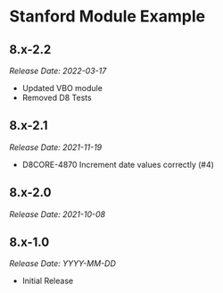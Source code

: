 # Stanford Module Example


8.x-2.2
--------------------------------------------------------------------------------
_Release Date: 2022-03-17_

- Updated VBO module
- Removed D8 Tests


8.x-2.1
--------------------------------------------------------------------------------
_Release Date: 2021-11-19_

- D8CORE-4870 Increment date values correctly (#4)


8.x-2.0
--------------------------------------------------------------------------------
_Release Date: 2021-10-08_



8.x-1.0
--------------------------------------------------------------------------------  
_Release Date: YYYY-MM-DD_

- Initial Release
